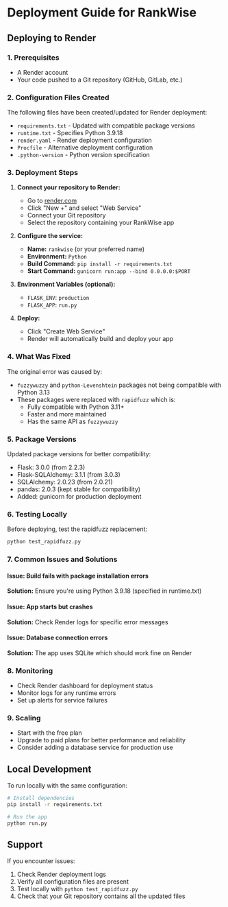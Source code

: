 # Deployment Guide for RankWise

## Deploying to Render

### 1. Prerequisites
- A Render account
- Your code pushed to a Git repository (GitHub, GitLab, etc.)

### 2. Configuration Files Created
The following files have been created/updated for Render deployment:

- `requirements.txt` - Updated with compatible package versions
- `runtime.txt` - Specifies Python 3.9.18
- `render.yaml` - Render deployment configuration
- `Procfile` - Alternative deployment configuration
- `.python-version` - Python version specification

### 3. Deployment Steps

1. **Connect your repository to Render:**
   - Go to [render.com](https://render.com)
   - Click "New +" and select "Web Service"
   - Connect your Git repository
   - Select the repository containing your RankWise app

2. **Configure the service:**
   - **Name:** `rankwise` (or your preferred name)
   - **Environment:** `Python`
   - **Build Command:** `pip install -r requirements.txt`
   - **Start Command:** `gunicorn run:app --bind 0.0.0.0:$PORT`

3. **Environment Variables (optional):**
   - `FLASK_ENV`: `production`
   - `FLASK_APP`: `run.py`

4. **Deploy:**
   - Click "Create Web Service"
   - Render will automatically build and deploy your app

### 4. What Was Fixed

The original error was caused by:
- `fuzzywuzzy` and `python-Levenshtein` packages not being compatible with Python 3.13
- These packages were replaced with `rapidfuzz` which is:
  - Fully compatible with Python 3.11+
  - Faster and more maintained
  - Has the same API as `fuzzywuzzy`

### 5. Package Versions

Updated package versions for better compatibility:
- Flask: 3.0.0 (from 2.2.3)
- Flask-SQLAlchemy: 3.1.1 (from 3.0.3)
- SQLAlchemy: 2.0.23 (from 2.0.21)
- pandas: 2.0.3 (kept stable for compatibility)
- Added: gunicorn for production deployment

### 6. Testing Locally

Before deploying, test the rapidfuzz replacement:
```bash
python test_rapidfuzz.py
```

### 7. Common Issues and Solutions

#### Issue: Build fails with package installation errors
**Solution:** Ensure you're using Python 3.9.18 (specified in runtime.txt)

#### Issue: App starts but crashes
**Solution:** Check Render logs for specific error messages

#### Issue: Database connection errors
**Solution:** The app uses SQLite which should work fine on Render

### 8. Monitoring

- Check Render dashboard for deployment status
- Monitor logs for any runtime errors
- Set up alerts for service failures

### 9. Scaling

- Start with the free plan
- Upgrade to paid plans for better performance and reliability
- Consider adding a database service for production use

## Local Development

To run locally with the same configuration:
```bash
# Install dependencies
pip install -r requirements.txt

# Run the app
python run.py
```

## Support

If you encounter issues:
1. Check Render deployment logs
2. Verify all configuration files are present
3. Test locally with `python test_rapidfuzz.py`
4. Check that your Git repository contains all the updated files 